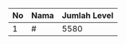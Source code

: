 | No | Nama            | Jumlah Level |
|----|-----------------|--------------|
| 1  | #    |    5580        |
